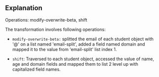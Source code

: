 ## Explanation

Operations: modify-overwrite-beta, shift 

The transformation involves following operations:

* `modify-overwrite-beta:` splitted the email of each student object with '@' on a list named 'email-split', added a field named domain and mapped it to the value from 'email-split' list index 1.

* `shift`: Traversed to each student object, accessed the value of name, age and domain fields and mapped them to list 2 level up with capitalized field names.